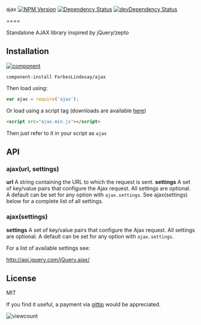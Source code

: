 ajax [![NPM Version][npm-image]][npm-url] [![Dependency Status][dependencies-image]][dependencies-url] [![devDependency Status][dev-dependencies-image]][dev-dependencies-url]

[npm-image]: https://badge.fury.io/js/component-ajax.svg
[npm-url]: https://badge.fury.io/js/component-ajax

[dependencies-image]: https://david-dm.org/ForbesLindesay/ajax.svg
[dependencies-url]: https://david-dm.org/ForbesLindesay/ajax

[dev-dependencies-image]: https://david-dm.org/ForbesLindesay/ajax/dev-status.svg
[dev-dependencies-url]: https://david-dm.org/ForbesLindesay/ajax#info=devDependencies
====

Standalone AJAX library inspired by jQuery/zepto

## Installation

[![component](https://component.jit.su/component-badge.svg)](https://component.jit.su/refer/ForbesLindesay/ajax)

```
component-install ForbesLindesay/ajax
```

Then load using:

```JavaScript
var ajax = require('ajax');
```

Or load using a script tag (downloads are available [here](https://component.jit.su/ForbesLindesay/ajax/download))

```html
<script src="ajax.min.js"></script>
```

Then just refer to it in your script as `ajax`

## API

### ajax(url, settings)

**url** A string containing the URL to which the request is sent.
**settings** A set of key/value pairs that configure the Ajax request. All settings are optional. A default can be set for any option with `ajax.settings`. See ajax(settings) below for a complete list of all settings.

### ajax(settings)

**settings** A set of key/value pairs that configure the Ajax request. All settings are optional. A default can be set for any option with `ajax.settings`.

For a list of available settings see:

http://api.jquery.com/jQuery.ajax/

## License

  MIT

  If you find it useful, a payment via [gittip](https://www.gittip.com/ForbesLindesay) would be appreciated.

![viewcount](https://viewcount.jepso.com/count/ForbesLindesay/ajax.png)
